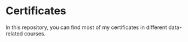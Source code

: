 # Certificates

In this repository, you can find most of my certificates in different data-related courses.
